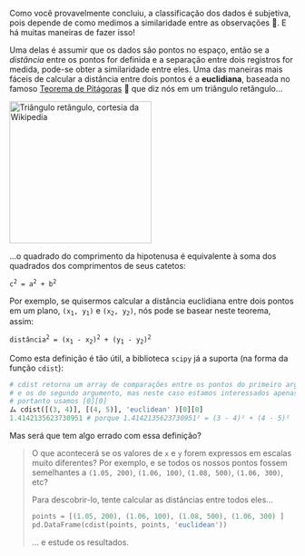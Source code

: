 Como você provavelmente concluiu, a classificação dos dados é subjetiva, pois depende de como medimos a similaridade entre as observações :straight_ruler:. E há muitas maneiras de fazer isso!

Uma delas é assumir que os dados são pontos no espaço, então se a _distância_ entre os pontos for definida e a separação entre dois registros for medida, pode-se obter a similaridade entre eles. Uma das maneiras mais fáceis de calcular a distância entre dois pontos é a **euclidiana**, baseada no famoso [Teorema de Pitágoras](https://pt.wikipedia.org/wiki/Teorema_de_Pit%C3%A1goras) 📐 que diz nós em um triângulo retângulo...

<a href="https://commons.wikimedia.org/w/index.php?curid=617373" target="_blank"><img src="https://upload.wikimedia.org/wikipedia/commons/thumb/6/6f/Rtriangle.svg/346px-Rtriangle.svg.png?20190718074431" alt="Triângulo retângulo, cortesia da Wikipedia" width="250px" height="auto"></a>


...o quadrado do comprimento da hipotenusa é equivalente à soma dos quadrados dos comprimentos de seus catetos:

<pre>
<code>c<sup>2</sup> = a<sup>2</sup> + b<sup>2</sup></code>
</pre>

Por exemplo, se quisermos calcular a distância euclidiana entre dois pontos em um plano, <code>(x<sub>1</sub>, y<sub>1</sub>)</code> e <code>(x<sub>2</sub>, y<sub>2</sub>)</code>, nós pode se basear neste teorema, assim:

<pre>
<code>distância<sup>2</sup> = (x<sub>1</sub> - x<sub>2</sub>)<sup>2</sup> + (y<sub>1</sub> - y<sub>2</sub>)<sup>2</sup></code>
</pre>

Como esta definição é tão útil, a biblioteca `scipy` já a suporta (na forma da função `cdist`):

```python
# cdist retorna um array de comparações entre os pontos do primeiro argumento
# e os do segundo argumento, mas neste caso estamos interessados apenas em seu primeiro e único valor
# portanto usamos [0][0]
ム cdist([(3, 4)], [(4, 5)], 'euclidean' )[0][0]
1.4142135623730951 # porque 1.4142135623730951² = (3 - 4)² + (4 - 5)²
```

Mas será que tem algo errado com essa definição?

> O que acontecerá se os valores de `x` e `y` forem expressos em escalas muito diferentes? Por exemplo, e se todos os nossos pontos fossem semelhantes a `(1.05, 200)`, `(1.06, 100)`, `(1.08, 500)`, `(1.06, 300)`, etc?
>
> Para descobrir-lo, tente calcular as distâncias entre todos eles...
>
> ```python
> points = [(1.05, 200), (1.06, 100), (1.08, 500), (1.06, 300) ]
> pd.DataFrame(cdist(points, points, 'euclidean'))
> ```
> ... e estude os resultados.
